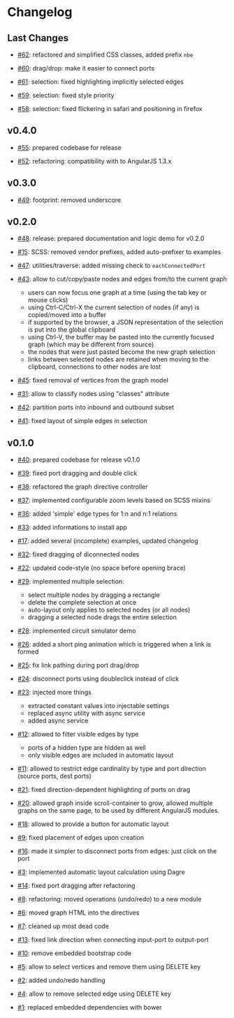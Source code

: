 # Changelog

## Last Changes

- [#62](https://github.com/x1B/nbe/issues/62): refactored and simplified CSS classes, added prefix `nbe`

- [#60](https://github.com/x1B/nbe/issues/60): drag/drop: make it easier to connect ports

- [#61](https://github.com/x1B/nbe/issues/61): selection: fixed highlighting implicitly selected edges

- [#59](https://github.com/x1B/nbe/issues/59): selection: fixed style priority

- [#58](https://github.com/x1B/nbe/issues/58): selection: fixed flickering in safari and positioning in firefox


## v0.4.0

- [#55](https://github.com/x1B/nbe/issues/55): prepared codebase for release

- [#52](https://github.com/x1B/nbe/issues/52): refactoring: compatibility with to AngularJS 1.3.x


## v0.3.0

- [#49](https://github.com/x1B/nbe/issues/49): footprint: removed underscore


## v0.2.0

- [#48](https://github.com/x1B/nbe/issues/48): release: prepared documentation and logic demo for v0.2.0

- [#15](https://github.com/x1B/nbe/issues/15): SCSS: removed vendor prefixes, added auto-prefixer to examples

- [#47](https://github.com/x1B/nbe/issues/47): utilities/traverse: added missing check to `eachConnectedPort`

- [#43](https://github.com/x1B/nbe/issues/43): allow to cut/copy/paste nodes and edges from/to the current graph
    * users can now focus one graph at a time (using the tab key or mouse clicks)
    * using Ctrl-C/Ctrl-X the current selection of nodes (if any) is copied/moved into a buffer
    * if supported by the browser, a JSON representation of the selection is put into the global clipboard
    * using Ctrl-V, the buffer may be pasted into the currently focused graph (which may be different from source)
    * the nodes that were just pasted become the new graph selection
    * links between selected nodes are retained when moving to the clipboard, connections to other nodes are lost 

- [#45](https://github.com/x1B/nbe/issues/45): fixed removal of vertices from the graph model

- [#31](https://github.com/x1B/nbe/issues/31): allow to classify nodes using "classes" attribute

- [#42](https://github.com/x1B/nbe/issues/42): partition ports into inbound and outbound subset

- [#41](https://github.com/x1B/nbe/issues/41): fixed layout of simple edges in selection


## v0.1.0

- [#40](https://github.com/x1B/nbe/issues/40): prepared codebase for release v0.1.0

- [#39](https://github.com/x1B/nbe/issues/39): fixed port dragging and double click

- [#38](https://github.com/x1B/nbe/issues/38): refactored the graph directive controller

- [#37](https://github.com/x1B/nbe/issues/37): implemented configurable zoom levels based on SCSS mixins

- [#36](https://github.com/x1B/nbe/issues/36): added 'simple' edge types for 1:n and n:1 relations

- [#33](https://github.com/x1B/nbe/issues/33): added informations to install app

- [#17](https://github.com/x1B/nbe/issues/17): added several (incomplete) examples, updated changelog

- [#32](https://github.com/x1B/nbe/issues/32): fixed dragging of diconnected nodes

- [#22](https://github.com/x1B/nbe/issues/22): updated code-style (no space before opening brace)

- [#29](https://github.com/x1B/nbe/issues/29): implemented multiple selection:
    * select multiple nodes by dragging a rectangle
    * delete the complete selection at once
    * auto-layout only applies to selected nodes (or all nodes)
    * dragging a selected node drags the entire selection

- [#28](https://github.com/x1B/nbe/issues/28): implemented circuit simulator demo

- [#26](https://github.com/x1B/nbe/issues/26): added a short ping animation which is triggered when a link is formed

- [#25](https://github.com/x1B/nbe/issues/25): fix link pathing during port drag/drop

- [#24](https://github.com/x1B/nbe/issues/24): disconnect ports using doubleclick instead of click

- [#23](https://github.com/x1B/nbe/issues/23): injected more things
    * extracted constant values into injectable settings
    * replaced async utility with async service
    * added async service

- [#12](https://github.com/x1B/nbe/issues/12): allowed to filter visible edges by type
    * ports of a hidden type are hidden as well
    * only visible edges are included in automatic layout

- [#11](https://github.com/x1B/nbe/issues/11): allowed to restrict edge cardinality by type and port direction (source ports, dest ports)

- [#21](https://github.com/x1B/nbe/issues/21): fixed direction-dependent highlighting of ports on drag

- [#20](https://github.com/x1B/nbe/issues/20): allowed graph inside scroll-container to grow, allowed multiple graphs on the same page, to be used by different AngularJS modules.

- [#18](https://github.com/x1B/nbe/issues/18): allowed to provide a button for automatic layout

- [#9](https://github.com/x1B/nbe/issues/9): fixed placement of edges upon creation

- [#16](https://github.com/x1B/nbe/issues/16): made it simpler to disconnect ports from edges: just click on the port

- [#3](https://github.com/x1B/nbe/issues/3): implemented automatic layout calculation using Dagre

- [#14](https://github.com/x1B/nbe/issues/14): fixed port dragging after refactoring

- [#8](https://github.com/x1B/nbe/issues/8): refactoring: moved operations (undo/redo) to a new module

- [#6](https://github.com/x1B/nbe/issues/6): moved graph HTML into the directives

- [#7](https://github.com/x1B/nbe/issues/7): cleaned up most dead code

- [#13](https://github.com/x1B/nbe/issues/13): fixed link direction when connecting input-port to output-port

- [#10](https://github.com/x1B/nbe/issues/10): remove embedded bootstrap code

- [#5](https://github.com/x1B/nbe/issues/5): allow to select vertices and remove them using DELETE key

- [#2](https://github.com/x1B/nbe/issues/2): added undo/redo handling

- [#4](https://github.com/x1B/nbe/issues/4): allow to remove selected edge using DELETE key

- [#1](https://github.com/x1B/nbe/issues/1): replaced embedded dependencies with bower
